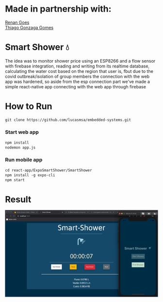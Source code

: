# Made in partnership with:
[Renan Goes](https://github.com/Renan-Goes)
<br>
[Thiago Gonzaga Gomes](https://github.com/oitgg)

# Smart Shower 💧
The idea was to monitor shower price using an ESP8266 and a flow sensor with firebase integration, reading and writing from its realtime database, calculating the water cost based on the region that user is,
fbut due to the covid outbreak/isolation of group members the connection with the web app was hardened, so aside from the esp connection part we've made a simple react-native app connecting with the web app through firebase

# How to Run
```
git clone https://github.com/lucasmsa/embedded-systems.git
```
### Start web app
```
npm install
nodemon app.js
```
### Run mobile app
```
cd react-app/ExpoSmartShower/SmartShower
npm install -g expo-cli
npm start
```
# Result
![Apps image](/public/imgs/apps.png)



